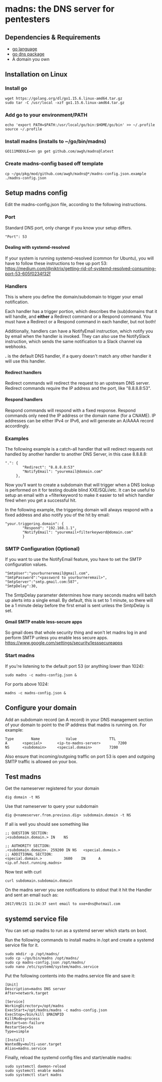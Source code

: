 # madns: the DNS server for pentesters

## Dependencies & Requirements
 - [go language](https://golang.org/)
 - [go dns package](https://github.com/miekg/dns)
 - A domain you own


## Installation on Linux

### Install go
```
wget https://golang.org/dl/go1.15.6.linux-amd64.tar.gz
sudo tar -C /usr/local -xzf go1.15.6.linux-amd64.tar.gz
```

### Add go to your environment/PATH
```
echo 'export PATH=$PATH:/usr/local/go/bin:$HOME/go/bin' >> ~/.profile
source ~/.profile
```

### Install madns (installs to ~/go/bin/madns)
```
GO111MODULE=on go get github.com/awgh/madns@latest
```

### Create madns-config based off template
```
cp ~/go/pkg/mod/github.com/awgh/madns@*/madns-config.json.example ./madns-config.json
```

## Setup madns config

Edit the madns-config.json file, according to the following instructions.

### Port
Standard DNS port, only change if you know your setup differs.

`"Port": 53`

#### Dealing with systemd-resolved
If your system is running systemd-resolved (common for Ubuntu), you will have to follow these instructions to free up port 53: 
https://medium.com/@niktrix/getting-rid-of-systemd-resolved-consuming-port-53-605f0234f32f


### Handlers
This is where you define the domain/subdomain to trigger your email notification.

Each handler has a trigger portion, which describes the (sub)domains that it will handle, and **either** a Redirect command or a Respond command.  You must have a Redirect or a Respond command in each handler, but not both!

Additionally, handlers can have a NotifyEmail instruction, which notify you by email when the handler is invoked. They can also use the NotifySlack instruction, which sends the same notification to a Slack channel via webhooks.

**.** is the default DNS handler, if a query doesn't match any other handler it will use this handler.

#### Redirect handlers
Redirect commands will redirect the request to an upstream DNS server.  Redirect commands require the IP address and the port, like "8.8.8.8:53".

#### Respond handlers
Respond commands will respond with a fixed response.  Respond commands only need the IP address or the domain name (for a CNAME).  IP addresses can be either IPv4 or IPv6, and will generate an A/AAAA record accordingly.


### Examples
The following example is a catch-all handler that will redirect requests not handled by another handler to another DNS Server, in this case 8.8.8.8:

```
".": {
        "Redirect": "8.8.8.8:53"
        "NotifyEmail": "youremail@domain.com"
     },
```

Now you’ll want to create a subdomain that will trigger when a DNS lookup is performed on it for testing double blind XXE/SQLi/etc. It can be useful to setup an email with a +filterkeyword to make it easier to tell which handler fired when you get a successful hit.

In the following example, the triggering domain will always respond with a fixed address and also notify you of the hit by email:

```
"your.triggering.domain": { 
        "Respond": "192.168.1.1", 
        "NotifyEmail": "youremail+filterkeyword@domain.com"
        }
```

### SMTP Configuration (Optional)

If you want to use the NotifyEmail feature, you have to set the SMTP configuration values.

```
"SmtpUser":"yourburneremail@gmail.com",
"SmtpPassword":"<password to yourburneremail>",
"SmtpServer":"smtp.gmail.com:587",
"SmtpDelay":30,
```
The SmtpDelay parameter determines how many seconds madns will batch up alerts into a single email.  By default, this is set to 1 minute, so there will be a 1 minute delay before the first email is sent unless the SmtpDelay is set.

#### Gmail SMTP enable less-secure apps
So gmail does that whole security thing and won't let madns log in and
perform SMTP unless you enable less secure apps. https://www.google.com/settings/security/lesssecureapps

### Start madns
If you're listening to the default port 53 (or anything lower than 1024):

`sudo madns -c madns-config.json &`

For ports above 1024:

`madns -c madns-config.json &`

## Configure your domain
Add an subdomain record (an A record) in your DNS management section of your domain to point to the IP address that madns is running on. For example:

```
Type		Name			Value				TTL
A		<special>		<ip-to-madns-server>		7200
NS		<subdomain>		<special.domain>		7200
```
Also ensure that incoming/outgoing traffic on port 53 is open and outgoing SMTP traffic is allowed on your box.

## Test madns
Get the nameserver registered for your domain

`dig domain -t NS   `

Use that nameserver to query your subdomain

`dig @<nameserver.from.previous.dig> subdomain.domain -t NS`

If all is well you should see something like
```
;; QUESTION SECTION:
;<subdomain.domain.> IN    NS

;; AUTHORITY SECTION:
.<subdomain.domain>. 259200 IN NS   <special.domain.>
;; ADDITIONAL SECTION:
<special.domain.>          3600    IN      A       <ip.of.host.running.madns>
```


Now test with curl

`curl subdomain.subdomain.domain`

On the madns server you see notifications to stdout that it hit the Handler and sent an email such as:

`2017/09/21 11:24:37 sent email to xxe+dns@hotmail.com`

   

## systemd service file

You can set up madns to run as a systemd server which starts on boot.

Run the following commands to install madns in /opt and create a systemd service file for it.

```
sudo mkdir -p /opt/madns/
sudo cp ~/go/bin/madns /opt/madns/
sudo cp madns-config.json /opt/madns/
sudo nano /etc/systemd/system/madns.service
```

Put the following contents into the madns.service file and save it:
```
[Unit]
Description=madns DNS server
After=network.target

[Service]
WorkingDirectory=/opt/madns
ExecStart=/opt/madns/madns -c madns-config.json
ExecStop=/bin/kill $MAINPID
KillMode=process
Restart=on-failure
RestartSec=5s
Type=simple

[Install]
WantedBy=multi-user.target
Alias=madns.service
```

Finally, reload the systemd config files and start/enable madns:
```
sudo systemctl daemon-reload
sudo systemctl enable madns
sudo systemctl start madns
```
